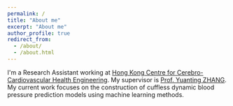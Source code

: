 ```yaml
---
permalink: /
title: "About me"
excerpt: "About me"
author_profile: true
redirect_from: 
  - /about/
  - /about.html
---
```


I'm a Research Assistant working at [Hong Kong Centre for Cerebro-Cardiovascular Health Engineering](https://www.hkcoche.org). My supervisor is [Prof. Yuanting ZHANG](https://scholars.cityu.edu.hk/en/persons/yuanting-zhang(fcbe72e3-c0b5-4217-b177-653f710f4bed).html). My current work focuses on the construction of cuffless dynamic blood pressure prediction models using machine learning methods.
